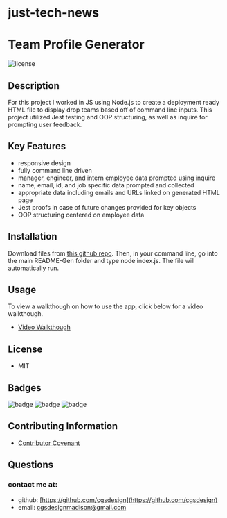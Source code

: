 # just-tech-news

# Team Profile Generator
![license](https://img.shields.io/badge/MIT-License-brightgreen)

## Description 

For this project I worked in JS using Node.js to create a deployment ready HTML file to display drop teams based off of command line inputs. This project utilized Jest testing and  OOP structuring, as well as inquire for prompting user feedback.

## Key Features
* responsive design
* fully command line driven 
* manager, engineer, and intern employee data prompted using inquire
* name, email, id, and job specific data prompted and collected
* appropriate data including emails and URLs linked on generated HTML page
* Jest proofs in case of future changes provided for key objects
* OOP structuring centered on employee data

## Installation
Download files from [this github repo](https://github.com/cgsdesign/TeamProfileGenerator). Then, in your command line, go into the main README-Gen folder and type node index.js. The file will automatically run.

## Usage
To view a walkthough on how to use the app, click below for a video walkthough. 
* [Video Walkthough](https://drive.google.com/file/d/1JJZy2TAIAuv-Q4s3gQm_ytEfFu1IW5ZZ/view)



## License
* MIT

## <a name="badge">Badges</a>

![badge](https://img.shields.io/badge/Sequalize-DB-orange)
![badge](https://img.shields.io/badge/MYSQL-DB-brightgreen)
![badge](https://img.shields.io/badge/Node.js-Interface-brightgreen)

## <a name="contributing">Contributing Information</a>
* [Contributor Covenant](https://www.contributor-covenant.org/)

## <a name="questions">Questions</a>
### contact me at: 
* github: [https://github.com/cgsdesign](https://github.com/cgsdesign)
* email: [cgsdesignmadison@gmail.com](cgsdesignmadison@gmail.com)
